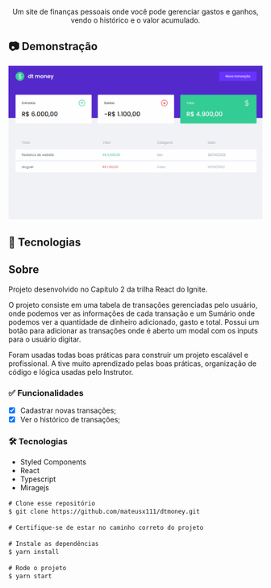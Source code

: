 <p align="center">Um site de finanças pessoais onde você pode gerenciar gastos e ganhos, vendo o histórico e o valor acumulado. </p>

## :camera: Demonstração

![gif](github/dtmoney.gif)

## :rocket: Tecnologias

## Sobre

Projeto desenvolvido no Capítulo 2 da trilha React do Ignite.

O projeto consiste em uma tabela de transações gerenciadas pelo usuário, onde podemos ver as informações de cada transação e um Sumário onde podemos ver a quantidade de dinheiro adicionado, gasto e total. Possui um botão para adicionar as transações onde é aberto um modal com os inputs para o usuário digitar.

Foram usadas todas boas práticas para construir um projeto escalável e profissional.
A tive muito aprendizado pelas boas práticas, organização de código e lógica usadas pelo Instrutor.

<h3 id="funcionalidades"> ✅ Funcionalidades </h3>

- [x] Cadastrar novas transações;
- [x] Ver o histórico de transações;

<h3 id="tecnologias"/>🛠 Tecnologias </h3>

- Styled Components
- React
- Typescript
- Miragejs

```
# Clone esse repositório
$ git clone https://github.com/mateusx111/dtmoney.git

# Certifique-se de estar no caminho correto do projeto

# Instale as dependências
$ yarn install

# Rode o projeto
$ yarn start
```

